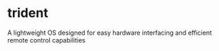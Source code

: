 # trident
A lightweight OS designed for easy hardware interfacing and efficient remote control capabilities
